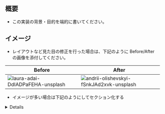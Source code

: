 ## 概要

- この実装の背景・目的を端的に書いてください。

## イメージ

- レイアウトなど見た目の修正を行った場合は、下記のように Before/After の画像を添付してください。

| Before                                                                                                                                    | After                                                                                                                                             |
| ----------------------------------------------------------------------------------------------------------------------------------------- | ------------------------------------------------------------------------------------------------------------------------------------------------- |
| ![laura-adai-DdIADPaFEHA-unsplash](https://user-images.githubusercontent.com/29375012/117424660-f9ef6580-af5c-11eb-8cd4-347886bed513.jpg) | ![andrii-olishevskyi-fSnkJAd2xvk-unsplash](https://user-images.githubusercontent.com/29375012/117424623-f065fd80-af5c-11eb-8b35-bdc5be4e686b.jpg) |

- イメージが多い場合は下記のようにしてセクション化する
<details>
<summary>Details</summary>

| Before                                                                                                                                    | After                                                                                                                                             |
| ----------------------------------------------------------------------------------------------------------------------------------------- | ------------------------------------------------------------------------------------------------------------------------------------------------- |
| ![laura-adai-DdIADPaFEHA-unsplash](https://user-images.githubusercontent.com/29375012/117424660-f9ef6580-af5c-11eb-8cd4-347886bed513.jpg) | ![andrii-olishevskyi-fSnkJAd2xvk-unsplash](https://user-images.githubusercontent.com/29375012/117424623-f065fd80-af5c-11eb-8b35-bdc5be4e686b.jpg) |

</details>
